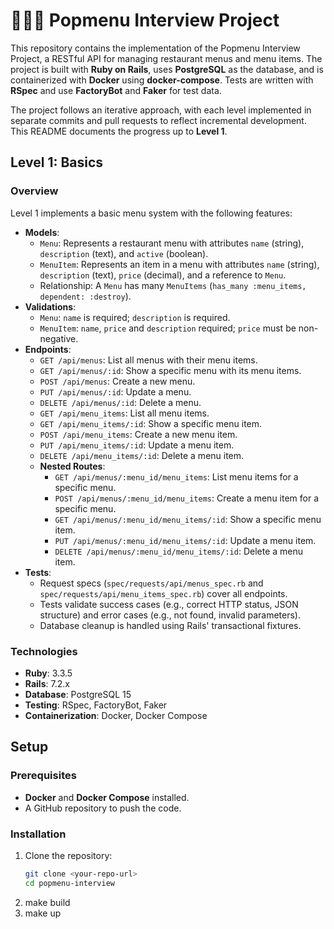 # 👩🏻‍🍳 Popmenu Interview Project

This repository contains the implementation of the Popmenu Interview Project, a RESTful API for managing restaurant menus and menu items. The project is built with **Ruby on Rails**, uses **PostgreSQL** as the database, and is containerized with **Docker** using **docker-compose**. Tests are written with **RSpec** and use **FactoryBot** and **Faker** for test data.

The project follows an iterative approach, with each level implemented in separate commits and pull requests to reflect incremental development. This README documents the progress up to **Level 1**.

## Level 1: Basics

### Overview
Level 1 implements a basic menu system with the following features:
- **Models**:
  - `Menu`: Represents a restaurant menu with attributes `name` (string), `description` (text), and `active` (boolean).
  - `MenuItem`: Represents an item in a menu with attributes `name` (string), `description` (text), `price` (decimal), and a reference to `Menu`.
  - Relationship: A `Menu` has many `MenuItems` (`has_many :menu_items, dependent: :destroy`).
- **Validations**:
  - `Menu`: `name` is required; `description` is required.
  - `MenuItem`: `name`, `price` and `description` required; `price` must be non-negative.
- **Endpoints**:
  - `GET /api/menus`: List all menus with their menu items.
  - `GET /api/menus/:id`: Show a specific menu with its menu items.
  - `POST /api/menus`: Create a new menu.
  - `PUT /api/menus/:id`: Update a menu.
  - `DELETE /api/menus/:id`: Delete a menu.
  - `GET /api/menu_items`: List all menu items.
  - `GET /api/menu_items/:id`: Show a specific menu item.
  - `POST /api/menu_items`: Create a new menu item.
  - `PUT /api/menu_items/:id`: Update a menu item.
  - `DELETE /api/menu_items/:id`: Delete a menu item.
  - **Nested Routes**:
    - `GET /api/menus/:menu_id/menu_items`: List menu items for a specific menu.
    - `POST /api/menus/:menu_id/menu_items`: Create a menu item for a specific menu.
    - `GET /api/menus/:menu_id/menu_items/:id`: Show a specific menu item.
    - `PUT /api/menus/:menu_id/menu_items/:id`: Update a menu item.
    - `DELETE /api/menus/:menu_id/menu_items/:id`: Delete a menu item.
- **Tests**:
  - Request specs (`spec/requests/api/menus_spec.rb` and `spec/requests/api/menu_items_spec.rb`) cover all endpoints.
  - Tests validate success cases (e.g., correct HTTP status, JSON structure) and error cases (e.g., not found, invalid parameters).
  - Database cleanup is handled using Rails' transactional fixtures.

### Technologies
- **Ruby**: 3.3.5
- **Rails**: 7.2.x
- **Database**: PostgreSQL 15
- **Testing**: RSpec, FactoryBot, Faker
- **Containerization**: Docker, Docker Compose

## Setup

### Prerequisites
- **Docker** and **Docker Compose** installed.
- A GitHub repository to push the code.

### Installation
1. Clone the repository:
   ```bash
   git clone <your-repo-url>
   cd popmenu-interview
2. make build
3. make up